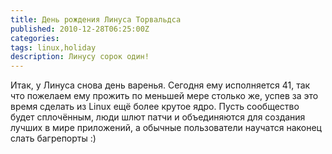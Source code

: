 ```yaml
---
title: День рождения Линуса Торвальдса
published: 2010-12-28T06:25:00Z
categories: 
tags: linux,holiday
description: Линусу сорок один!
---
```


Итак, у Линуса снова день варенья. Сегодня ему исполняется 41, так что пожелаем ему прожить по меньшей мере столько же, успев за это время сделать из Linux ещё более крутое ядро. Пусть сообщество будет сплочённым, люди шлют патчи и объединяются для создания лучших в мире приложений, а обычные пользователи научатся наконец слать багрепорты :)
